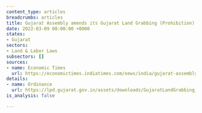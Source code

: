 ```yaml
---
content_type: articles
breadcrumbs: articles
title: Gujarat Assembly amends its Gujarat Land Grabbing (Prohibition) Act, 2020
date: 2022-03-09 08:00:00 +0000
states:
- Gujarat
sectors:
- Land & Labor Laws
subsectors: []
sources:
- name: Economic Times
  url: https://economictimes.indiatimes.com/news/india/gujarat-assembly-passes-amendment-bills-connected-to-land-grabbing-agriculture-university-acts/articleshow/89995748.cms
details:
- name: Ordinance
  url: https://lpd.gujarat.gov.in/assets/downloads/GujaratLandGrabbing_11012022.pdf
is_analysis: false

---
```


